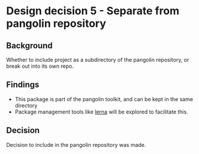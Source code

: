 # Design decision 5 - Separate from pangolin repository

## Background

Whether to include project as a subdirectory of the pangolin repository, or break out into its own repo.

## Findings

- This package is part of the pangolin toolkit, and can be kept in the same directory
- Package management tools like [lerna](https://github.com/lerna/lerna) will be explored to facilitate this.

## Decision

Decision to include in the pangolin repository was made.
